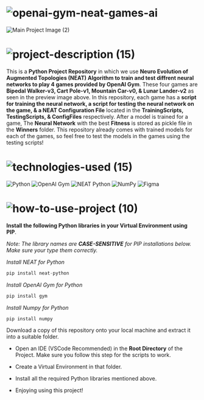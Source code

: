 <!-- Project Name -->
# ![openai-gym-neat-games-ai](https://user-images.githubusercontent.com/95453430/164316726-ccdf6cd1-9477-4fa5-8a4f-46bb593f051e.svg)

<!-- Project Images -->

![Main Project Image (2)](https://user-images.githubusercontent.com/95453430/164322954-8513aab6-77b2-4de0-95e0-83e1bac98302.png)

<!-- Project Description -->
# ![project-description (15)](https://user-images.githubusercontent.com/95453430/164316736-e7d901d6-8fbc-4fca-9d62-2d3124986ff5.svg)

This is a **Python Project Repository** in which we use **Neuro Evolution of Augmented Topologies (NEAT) Algorithm to train and test diffrent neural networks to play 4 games provided by OpenAI Gym**. These four games are **Bipedal Walker-v3, Cart Pole-v1, Mountain Car-v0, & Lunar Lander-v2** as seen in the preview image above. In this repository, each game has a **script for training the neural network, a script for testing the neural network on the game, & a NEAT Configuration File** located in the **TrainingScripts, TestingScripts, & ConfigFiles** respectively. After a model is trained for a game, The **Neural Network** with the best **Fitness** is stored as pickle file in the **Winners** folder. This repository already comes with trained models for each of the games, so feel free to test the models in the games using the testing scripts!

<!-- Project Tech-Stack -->
# ![technologies-used (15)](https://user-images.githubusercontent.com/95453430/164316742-1e6675db-1d60-42f2-b566-abed44c9aae8.svg)

![Python](https://img.shields.io/badge/python-3670A0?style=for-the-badge&logo=python&logoColor=ffdd54)
![OpenAI Gym](https://img.shields.io/badge/OpenAI%20Gym-0081A5?style=for-the-badge&logo=OpenAI-Gym&logoColor=white)
![NEAT Python](https://img.shields.io/badge/NEAT%20python-3670A0?style=for-the-badge&logo=python&logoColor=ffdd54)
![NumPy](https://img.shields.io/badge/numpy-%23013243.svg?style=for-the-badge&logo=numpy&logoColor=white)
![Figma](https://img.shields.io/badge/figma-%23F24E1E.svg?style=for-the-badge&logo=figma&logoColor=white)

<!-- How To Use Project -->
# ![how-to-use-project (10)](https://user-images.githubusercontent.com/95453430/164316747-f096ecad-cdad-40dd-8184-6dd486ec46c7.svg)

**Install the following Python libraries in your Virtual Environment using PIP**.

*Note: The library names are **CASE-SENSITIVE** for PIP installations below. Make sure your type them correctly.*

*Install NEAT for Python*
```Python
pip install neat-python
```

*Install OpenAI Gym for Python*
```Python
pip install gym
```

*Install Numpy for Python*
```Python
pip install numpy
```

Download a copy of this repository onto your local machine and extract it into a suitable folder.
- Open an IDE (VSCode Recommended) in the **Root Directory** of the Project. Make sure you follow this step for the scripts to work.
- Create a Virtual Environment in that folder.
- Install all the required Python libraries mentioned above.

- Enjoying using this project!

